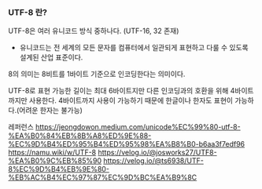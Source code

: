 ### UTF-8 란?
UTF-8은 여러 유니코드 방식 중하나다. (UTF-16, 32 존재)

* 유니코드는 전 세계의 모든 문자를 컴퓨터에서 일관되게 표현하고 다룰 수 있도록 설계된 산업 표준이다.

8의 의미는 8비트를 1바이트 기준으로 인코딩한다는 의미이다. 

 UTF-8로 표현 가능한 길이는 최대 6바이트지만 다른 인코딩과의 호환을 위해 4바이트까지만 사용한다.
4바이트까지 사용이 가능하기 때문에 한글이나 한자도 표현이 가능하다.(어려운 한자는 불가능)


레퍼런스
https://jeongdowon.medium.com/unicode%EC%99%80-utf-8-%EA%B0%84%EB%8B%A8%ED%9E%88-%EC%9D%B4%ED%95%B4%ED%95%98%EA%B8%B0-b6aa3f7edf96
https://namu.wiki/w/UTF-8
https://velog.io/@josworks27/UTF8-%EA%B0%9C%EB%85%90
https://velog.io/@ts6938/UTF-8%EC%9D%B4%EB%9E%80-%EB%AC%B4%EC%97%87%EC%9D%BC%EA%B9%8C

